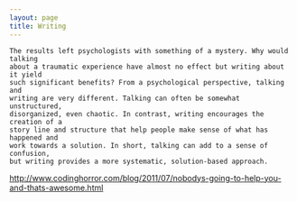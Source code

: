 ```yaml
---
layout: page
title: Writing 
---
```


    The results left psychologists with something of a mystery. Why would talking
    about a traumatic experience have almost no effect but writing about it yield
    such significant benefits? From a psychological perspective, talking and
    writing are very different. Talking can often be somewhat unstructured,
    disorganized, even chaotic. In contrast, writing encourages the creation of a
    story line and structure that help people make sense of what has happened and
    work towards a solution. In short, talking can add to a sense of confusion,
    but writing provides a more systematic, solution-based approach. 

http://www.codinghorror.com/blog/2011/07/nobodys-going-to-help-you-and-thats-awesome.html
